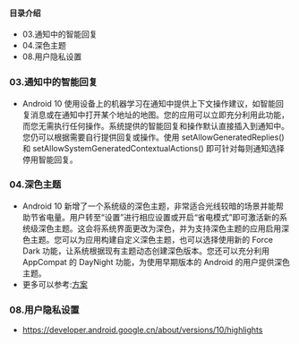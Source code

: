 #### 目录介绍
- 03.通知中的智能回复
- 04.深色主题
- 08.用户隐私设置




### 03.通知中的智能回复
- Android 10 使用设备上的机器学习在通知中提供上下文操作建议，如智能回复消息或在通知中打开某个地址的地图。您的应用可以立即充分利用此功能，而您无需执行任何操作。系统提供的智能回复和操作默认直接插入到通知中。您仍可以根据需要自行提供回复或操作。使用 setAllowGeneratedReplies() 和 setAllowSystemGeneratedContextualActions() 即可针对每则通知选择停用智能回复。



### 04.深色主题
- Android 10 新增了一个系统级的深色主题，非常适合光线较暗的场景并能帮助节省电量。用户转至“设置”进行相应设置或开启“省电模式”即可激活新的系统级深色主题。这会将系统界面更改为深色，并为支持深色主题的应用启用深色主题。您可以为应用构建自定义深色主题，也可以选择使用新的 Force Dark 功能，让系统根据现有主题动态创建深色版本。您还可以充分利用 AppCompat 的 DayNight 功能，为使用早期版本的 Android 的用户提供深色主题。
- 更多可以参考:[方案](https://developer.android.google.cn/guide/topics/ui/look-and-feel/darktheme)



### 08.用户隐私设置
- https://developer.android.google.cn/about/versions/10/highlights









